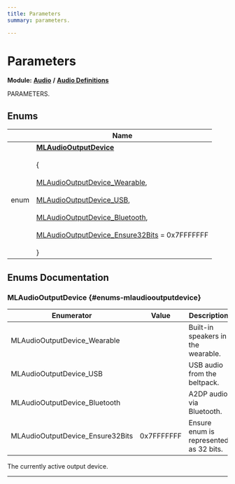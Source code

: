 ```yaml
---
title: Parameters
summary: parameters. 

---
```


# Parameters

**Module:** **[Audio](/versioned_docs/version-22-Feb-2023/api-ref/api/Modules/group___audio/group___audio.md)** **/** **[Audio Definitions](/versioned_docs/version-22-Feb-2023/api-ref/api/Modules/group___audio/group___audio_defs/group___audio_defs.md)**

PARAMETERS. 

## Enums

|                | Name           |
| -------------- | -------------- |
| enum | **[MLAudioOutputDevice](/versioned_docs/version-22-Feb-2023/api-ref/api/Modules/group___audio/group___audio_defs/group___def_parameters.md#enums-mlaudiooutputdevice)** <br></br> { <br></br>[MLAudioOutputDevice_Wearable](/versioned_docs/version-22-Feb-2023/api-ref/api/Modules/group___audio/group___audio_defs/group___def_parameters.md#enums-mlaudiooutputdevice-wearable),<br></br> [MLAudioOutputDevice_USB](/versioned_docs/version-22-Feb-2023/api-ref/api/Modules/group___audio/group___audio_defs/group___def_parameters.md#enums-mlaudiooutputdevice-usb),<br></br> [MLAudioOutputDevice_Bluetooth](/versioned_docs/version-22-Feb-2023/api-ref/api/Modules/group___audio/group___audio_defs/group___def_parameters.md#enums-mlaudiooutputdevice-bluetooth),<br></br> [MLAudioOutputDevice_Ensure32Bits](/versioned_docs/version-22-Feb-2023/api-ref/api/Modules/group___audio/group___audio_defs/group___def_parameters.md#enums-mlaudiooutputdevice-ensure32bits) = 0x7FFFFFFF<br></br>} |

## Enums Documentation

### MLAudioOutputDevice {#enums-mlaudiooutputdevice}

| Enumerator | Value | Description |
| ---------- | ----- | ----------- |
| MLAudioOutputDevice_Wearable | | Built-in speakers in the wearable. |
| MLAudioOutputDevice_USB | | USB audio from the beltpack. |
| MLAudioOutputDevice_Bluetooth | | A2DP audio via Bluetooth. |
| MLAudioOutputDevice_Ensure32Bits |  0x7FFFFFFF| Ensure enum is represented as 32 bits. |




The currently active output device. 





-----------








